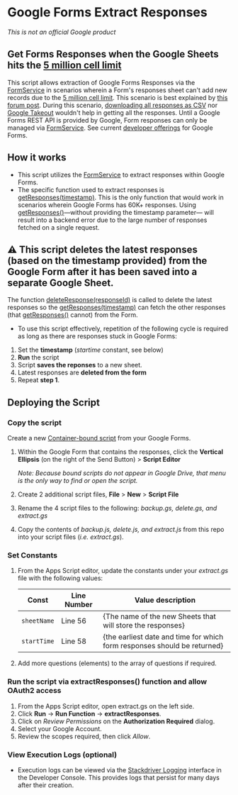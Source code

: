 # Google Forms Extract Responses

_This is not an official Google product_

## Get Forms Responses when the Google Sheets hits the [5 million cell limit](https://support.google.com/drive/answer/37603?hl=en)

This script allows extraction of Google Forms Responses via the [FormService](https://developers.google.com/apps-script/reference/forms) in scenarios wherein a Form's responses sheet can't add new records due to the [5 million cell limit](https://support.google.com/drive/answer/37603?hl=en). This scenario is best explained by [this forum post](https://support.google.com/docs/thread/17593247?hl=en). During this scenario, [downloading all responses as CSV](https://support.google.com/docs/answer/139706?hl=en#csv) nor [Google Takeout](https://support.google.com/accounts/answer/3024190?hl=en) wouldn't help in getting all the responses. Until a Google Forms REST API is provided by Google, Form responses can only be managed via [FormService](https://developers.google.com/apps-script/reference/forms). See current [developer offerings](https://developers.google.com/gsuite/products) for Google Forms.

## How it works

- This script utilizes the [FormService](https://developers.google.com/apps-script/reference/forms) to extract responses within Google Forms.
- The specific function used to extract responses is [getResponses(timestamp)](https://developers.google.com/apps-script/reference/forms/form#getresponsestimestamp). This is the only function that would work in scenarios wherein Google Forms has 60K+ responses. Using [getResponses()](<https://developers.google.com/apps-script/reference/forms/form#getResponses()>)—without providing the timestamp parameter— will result into a backend error due to the large number of responses fetched on a single request.

## :warning: This script **deletes the latest responses** (based on the timestamp provided) from the Google Form after it has been saved into a separate Google Sheet.

The function [deleteResponse(responseId)](https://developers.google.com/apps-script/reference/forms/form#deleteresponseresponseid) is called to delete the latest responses so the [getResponses(timestamp)](https://developers.google.com/apps-script/reference/forms/form#getresponsestimestamp) can fetch the other responses (that [getResponses()](<https://developers.google.com/apps-script/reference/forms/form#getResponses()>) cannot) from the Form.

- To use this script effectively, repetition of the following cycle is required as long as there are responses stuck in Google Forms:

1. Set the **timestamp** (_startime_ constant, see below)
1. **Run** the script
1. Script **saves the reponses** to a new sheet.
1. Latest responses are **deleted from the form**
1. Repeat **step 1**.

## Deploying the Script

### Copy the script

Create a new [Container-bound script](https://developers.google.com/apps-script/guides/bound) from your Google Forms.

1.  Within the Google Form that contains the responses, click the **Vertical Ellipsis** (on the right of the Send Button) > **Script Editor**

    _Note: Because bound scripts do not appear in Google Drive, that menu is the only way to find or open the script._

1.  Create 2 additional script files, **File** > **New** > **Script File**
1.  Rename the 4 script files to the following: _backup.gs, delete.gs, and extract.gs_
1.  Copy the contents of _backup.js, delete.js, and extract.js_ from this repo into your script files (_i.e. extract.gs_).

### Set Constants

1.  From the Apps Script editor, update the constants under your _extract.gs_ file with the following values:

    | Const       | Line Number | Value description                                                        |
    | ----------- | ----------- | ------------------------------------------------------------------------ |
    | `sheetName` | Line 56     | {The name of the new Sheets that will store the responses}               |
    | `startTime` | Line 58     | {the earliest date and time for which form responses should be returned} |

1.  Add more questions (elements) to the array of questions if required.

### Run the script via extractResponses() function and allow OAuth2 access

1.  From the Apps Script editor, open extract.gs on the left side.
1.  Click **Run** -> **Run Function** -> **extractResponses**.
1.  Click on _Review Permissions_ on the **Authorization Required** dialog.
1.  Select your Google Account.
1.  Review the scopes required, then click _Allow_.

### View Execution Logs (optional)

- Execution logs can be viewed via the [Stackdriver Logging](https://developers.google.com/apps-script/guides/logging#stackdriver_logging) interface in the Developer Console. This provides logs that persist for many days after their creation.
